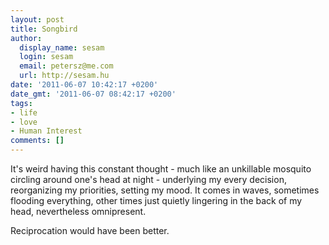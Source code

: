 ```yaml
---
layout: post
title: Songbird
author:
  display_name: sesam
  login: sesam
  email: petersz@me.com
  url: http://sesam.hu
date: '2011-06-07 10:42:17 +0200'
date_gmt: '2011-06-07 08:42:17 +0200'
tags:
- life
- love
- Human Interest
comments: []
---
```


It's weird having this constant thought - much like an unkillable mosquito circling around one's head at night - underlying my every decision, reorganizing my priorities, setting my mood. It comes in waves, sometimes flooding everything, other times just quietly lingering in the back of my head, nevertheless omnipresent.

Reciprocation would have been better.
